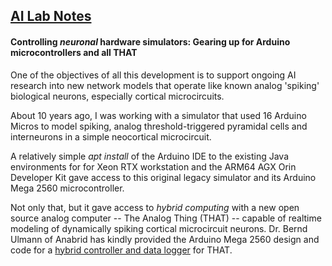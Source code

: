 ## <u>AI Lab Notes</u>

#### **Controlling *neuronal* hardware simulators:** Gearing up for Arduino microcontrollers and all **THAT**

One of the objectives of all this development is to support ongoing AI research into new network models that operate like known analog 'spiking' biological neurons, especially cortical microcircuits. 

About 10 years ago, I was working with a simulator that used 16 Arduino Micros to model spiking, analog threshold-triggered pyramidal cells and interneurons in a simple neocortical microcircuit.  

A relatively simple *apt install* of the Arduino IDE to the existing Java environments for for Xeon RTX workstation and the ARM64 AGX Orin Developer Kit gave access to this original legacy simulator and its Arduino Mega 2560 microcontroller.

Not only that, but it gave access to *hybrid computing* with a new open source analog computer -- The Analog Thing (THAT) -- capable of realtime modeling of dynamically spiking cortical microcircuit neurons.  Dr. Bernd Ulmann of Anabrid has kindly provided the Arduino Mega 2560 design and code for a [hybrid controller and data logger](https://github.com/anabrid/hardware/tree/main/the-analog-thing/arduino_2650_hybrid_controller) for THAT.
